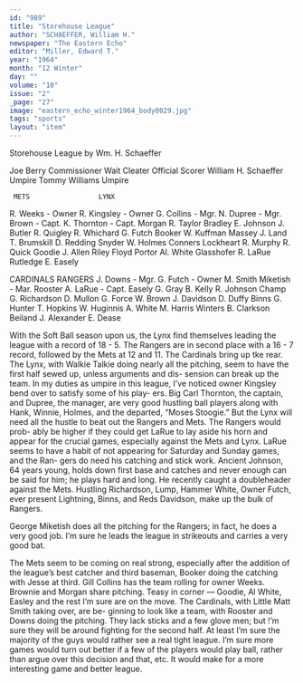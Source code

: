 ```yaml
---
id: "989"
title: "Storehouse League"
author: "SCHAEFFER, William H."
newspaper: "The Eastern Echo"
editor: "Miller, Edward T."
year: "1964"
month: "12 Winter"
day: ""
volume: "10"
issue: "2"
_page: "27"
image: "eastern_echo_winter1964_body0029.jpg"
tags: "sports"
layout: "item"
---
```

Storehouse League
by Wm. H. Schaeffer

Joe Berry           Commissioner
Wait Cleater     Official Scorer
William H. Schaeffer      Umpire
Tommy Williams            Umpire

     METS                 LYNX
R. Weeks - Owner    R. Kingsley - Owner
G. Collins - Mgr.   N. Dupree - Mgr.
Brown - Capt.       K. Thornton - Capt.
Morgan              R. Taylor
Bradley             E. Johnson
J. Butler           R. Quigley
R. Whichard         G. Futch
Booker              W. Kuffman
Massey              J. Land
T. Brumskill        D. Redding
Snyder              W. Holmes
Conners             Lockheart
R. Murphy           R. Quick
Goodie              J. Allen
Riley Floyd         Portor
Al. White           Glasshofer
R. LaRue            Rutledge
E. Easely

   CARDINALS            RANGERS
J. Downs - Mgr.     G. Futch - Owner
M. Smith            Miketish - Mar.
Rooster A.          LaRue - Capt.
Easely              G. Gray
B. Kelly            R. Johnson
Champ               G. Richardson
D. Mullon           G. Force
W. Brown            J. Davidson
D. Duffy            Binns
G. Hunter           T. Hopkins
W. Huginnis         A. White
M. Harris           Winters
B. Clarkson         Beiland
J. Alexander        E. Dease

With the Soft Ball season upon us, the Lynx
find themselves leading the league with a
record of 18 - 5. The Rangers are in second
place with a 16 - 7 record, followed by the
Mets at 12 and 11. The Cardinals bring up
tke rear. The Lynx, with Walkie Talkie doing
nearly all the pitching, seem to have the
first half sewed up, unless arguments and dis-
sension can break up the team. In my duties
as umpire in this league, I’ve noticed owner
Kingsley bend over to satisfy some of his play-
ers. Big Carl Thornton, the captain, and
Dupree, the manager, are very good hustling
ball players along with Hank, Winnie, Holmes,
and the departed, “Moses Stoogie.” But the
Lynx will need all the hustle to beat out the
Rangers and Mets. The Rangers would prob-
ably be higher if they could get LaRue to lay
aside his horn and appear for the crucial
games, especially against the Mets and Lynx.
LaRue seems to have a habit of not appearing
for Saturday and Sunday games, and the Ran-
gers do need his catching and stick work.
Ancient Johnson, 64 years young, holds down
first base and catches and never enough can
be said for him; he plays hard and long. He
recently caught a doubleheader against the
Mets. Hustling Richardson, Lump, Hammer
White, Owner Futch, ever present Lightning,
Binns, and Reds Davidson, make up the bulk
of Rangers.

George Miketish does all the pitching for
the Rangers; in fact, he does a very good job.
I’m sure he leads the league in strikeouts
and carries a very good bat.

The Mets seem to be coming on real strong,
especially after the addition of the league’s
best catcher and third baseman, Booker
doing the catching with Jesse at third. Gill
Collins has the team rolling for owner Weeks.
Brownie and Morgan share pitching. Teasy
in corner — Goodie, Al White, Easley and the
rest I’m sure are on the move. The Cardinals,
with Little Matt Smith taking over, are be-
ginning to look like a team, with Rooster and
Downs doing the pitching. They lack sticks
and a few glove men; but !’m sure they will
be around fighting for the second half. At
least I’m sure the majority of the guys would
rather see a real tight league. I’m sure more
games would turn out better if a few of the
players would play ball, rather than argue over
this decision and that, etc. It would make for
a more interesting game and better league.
